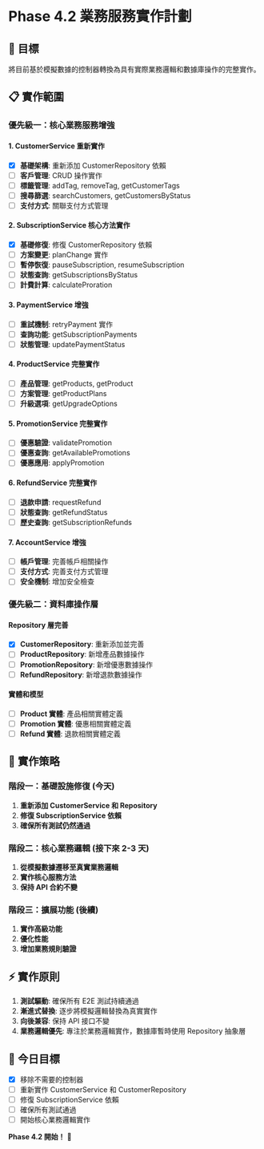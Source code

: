# Phase 4.2 業務服務實作計劃

## 🎯 目標

將目前基於模擬數據的控制器轉換為具有實際業務邏輯和數據庫操作的完整實作。

## 📋 實作範圍

### 優先級一：核心業務服務增強

#### 1. CustomerService 重新實作
- [x] **基礎架構**: 重新添加 CustomerRepository 依賴
- [ ] **客戶管理**: CRUD 操作實作
- [ ] **標籤管理**: addTag, removeTag, getCustomerTags
- [ ] **搜尋篩選**: searchCustomers, getCustomersByStatus
- [ ] **支付方式**: 關聯支付方式管理

#### 2. SubscriptionService 核心方法實作
- [x] **基礎修復**: 修復 CustomerRepository 依賴
- [ ] **方案變更**: planChange 實作
- [ ] **暫停恢復**: pauseSubscription, resumeSubscription
- [ ] **狀態查詢**: getSubscriptionsByStatus
- [ ] **計費計算**: calculateProration

#### 3. PaymentService 增強
- [ ] **重試機制**: retryPayment 實作
- [ ] **查詢功能**: getSubscriptionPayments
- [ ] **狀態管理**: updatePaymentStatus

#### 4. ProductService 完整實作
- [ ] **產品管理**: getProducts, getProduct
- [ ] **方案管理**: getProductPlans
- [ ] **升級選項**: getUpgradeOptions

#### 5. PromotionService 完整實作
- [ ] **優惠驗證**: validatePromotion
- [ ] **優惠查詢**: getAvailablePromotions
- [ ] **優惠應用**: applyPromotion

#### 6. RefundService 完整實作
- [ ] **退款申請**: requestRefund
- [ ] **狀態查詢**: getRefundStatus
- [ ] **歷史查詢**: getSubscriptionRefunds

#### 7. AccountService 增強
- [ ] **帳戶管理**: 完善帳戶相關操作
- [ ] **支付方式**: 完善支付方式管理
- [ ] **安全機制**: 增加安全檢查

### 優先級二：資料庫操作層

#### Repository 層完善
- [x] **CustomerRepository**: 重新添加並完善
- [ ] **ProductRepository**: 新增產品數據操作
- [ ] **PromotionRepository**: 新增優惠數據操作
- [ ] **RefundRepository**: 新增退款數據操作

#### 實體和模型
- [ ] **Product 實體**: 產品相關實體定義
- [ ] **Promotion 實體**: 優惠相關實體定義
- [ ] **Refund 實體**: 退款相關實體定義

## 🚀 實作策略

### 階段一：基礎設施修復 (今天)
1. **重新添加 CustomerService 和 Repository**
2. **修復 SubscriptionService 依賴**
3. **確保所有測試仍然通過**

### 階段二：核心業務邏輯 (接下來 2-3 天)
1. **從模擬數據遷移至真實業務邏輯**
2. **實作核心服務方法**
3. **保持 API 合約不變**

### 階段三：擴展功能 (後續)
1. **實作高級功能**
2. **優化性能**
3. **增加業務規則驗證**

## ⚡ 實作原則

1. **測試驅動**: 確保所有 E2E 測試持續通過
2. **漸進式替換**: 逐步將模擬邏輯替換為真實實作
3. **向後兼容**: 保持 API 接口不變
4. **業務邏輯優先**: 專注於業務邏輯實作，數據庫暫時使用 Repository 抽象層

## 📅 今日目標

- [x] 移除不需要的控制器
- [ ] 重新實作 CustomerService 和 CustomerRepository
- [ ] 修復 SubscriptionService 依賴
- [ ] 確保所有測試通過
- [ ] 開始核心業務邏輯實作

**Phase 4.2 開始！** 🚀
